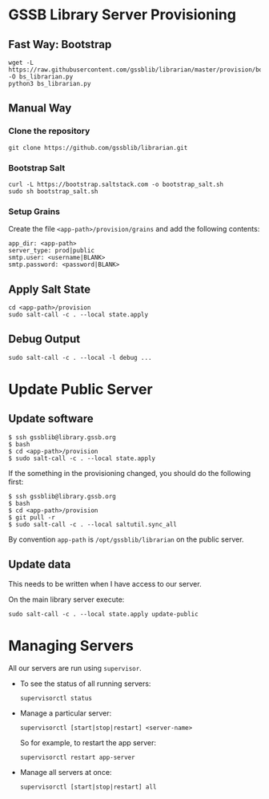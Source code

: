 # GSSB Library Server Provisioning

## Fast Way: Bootstrap

```
wget -L https://raw.githubusercontent.com/gssblib/librarian/master/provision/bootstrap.py -O bs_librarian.py
python3 bs_librarian.py
```

## Manual Way

### Clone the repository

```
git clone https://github.com/gssblib/librarian.git
```

### Bootstrap Salt

```
curl -L https://bootstrap.saltstack.com -o bootstrap_salt.sh
sudo sh bootstrap_salt.sh
```

### Setup Grains

Create the file `<app-path>/provision/grains` and add the following contents:

```
app_dir: <app-path>
server_type: prod|public
smtp.user: <username|BLANK>
smtp.password: <password|BLANK>
```

## Apply Salt State

```
cd <app-path>/provision
sudo salt-call -c . --local state.apply
```

## Debug Output

```
sudo salt-call -c . --local -l debug ...
```


# Update Public Server

## Update software

```
$ ssh gssblib@library.gssb.org
$ bash
$ cd <app-path>/provision
$ sudo salt-call -c . --local state.apply
```

If the something in the provisioning changed, you should do the following
first:

```
$ ssh gssblib@library.gssb.org
$ bash
$ cd <app-path>/provision
$ git pull -r
$ sudo salt-call -c . --local saltutil.sync_all

```

By convention `app-path` is `/opt/gssblib/librarian` on the public server.

## Update data

This needs to be written when I have access to our server.

On the main library server execute:

```
sudo salt-call -c . --local state.apply update-public
```


# Managing Servers

All our servers are run using `supervisor`.

- To see the status of all running servers:

  ```
  supervisorctl status
  ```

- Manage a particular server:

  ```
  supervisorctl [start|stop|restart] <server-name>
  ```

  So for example, to restart the app server:

  ```
  supervisorctl restart app-server
  ```

- Manage all servers at once:

  ```
  supervisorctl [start|stop|restart] all
  ```
